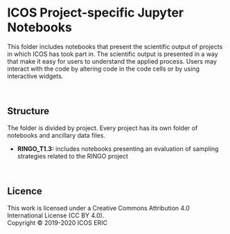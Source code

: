 # ICOS Project-specific Jupyter Notebooks
This folder includes notebooks that present the scientific output of projects in which ICOS has took part in. The scientific output is presented in a way that make it easy for users to understand the applied process. Users may interact with the code by altering code in the code cells or by using interactive widgets.

<br>

## Structure
The folder is divided by project. Every project has its own folder of notebooks and ancillary data files.

* **RINGO_T1.3:** includes notebooks presenting an evaluation of sampling strategies related to the RINGO project 

<br>

## Licence
This work is licensed under a Creative Commons Attribution 4.0 International License (CC BY 4.0). <br>
Copyright © 2019-2020 ICOS ERIC

